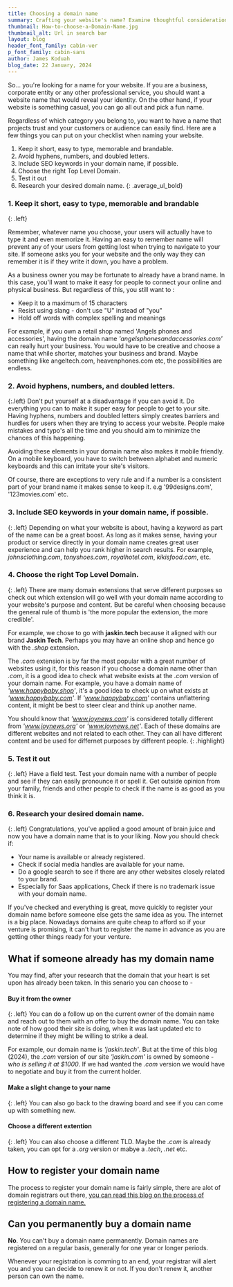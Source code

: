 ```yaml
---
title: Choosing a domain name
summary: Crafting your website's name? Examine thoughtful considerations for your ideal domain. 
thumbnail: How-to-choose-a-Domain-Name.jpg
thumbnail_alt: Url in search bar
layout: blog
header_font_family: cabin-ver
p_font_family: cabin-sans
author: James Koduah
blog_date: 22 January, 2024
---
```


So... you're looking for a name for your website.
If you are a business, corporate entity or any other professional service, you should want a website name that would reveal your identity. On the other hand, if your website is something casual, you can go all out and pick a fun name.

Regardless of which category you belong to, you want to have a name that projects trust and your customers or audience can easily find. Here are a few things you can put on your checklist when naming your website.

1. Keep it short, easy to type, memorable and brandable.
2. Avoid hyphens, numbers, and doubled letters.
3. Include SEO keywords in your domain name, if possible.
4. Choose the right Top Level Domain.
5. Test it out
6. Research your desired domain name.
{: .average_ul_bold}


### 1\. Keep it short, easy to type, memorable and brandable
{: .left}

Remember, whatever name you choose, your users will actually have to type it and even memorize it. Having an easy to remember name will prevent any of your users from getting lost when trying to navigate to your site. If someone asks you for your website and the only way they can remember it is if they write it down, you have a problem. 

As a business owner you may be fortunate to already have a brand name. In this case, you'll want to make it easy for people to connect your online and physical business. But regardless of this, you still want to :

* Keep it to a maximum of 15 characters
* Resist using slang - don't use "U" instead of "you"
* Hold off words with complex spelling and meanings

For example, if you own a retail shop named 'Angels phones and accessories', having the domain name *'angelsphonesandaccessories.com'* can really hurt your business. You would have to be creative and choose a name that while shorter, matches your business and brand. Maybe something like angeltech.com, heavenphones.com etc, the possibilities are endless.


### 2\. Avoid hyphens, numbers, and doubled letters.
{:.left}
Don't put yourself at a disadvantage if you can avoid it. Do everything you can to make it super easy for people to get to your site. Having hyphens, numbers and doubled letters simply creates barriers and hurdles for users when they are trying to access your website. People make mistakes and typo's all the time and you should aim to minimize the chances of this happening.

Avoiding these elements in your domain name also makes it mobile friendly. On a mobile keyboard, you have to switch between alphabet and numeric keyboards and this can irritate your site's visitors.

Of course, there are exceptions to very rule and if a number is a consistent part of your brand name it makes sense to keep it. e.g '99designs.com', '123movies.com' etc.


### 3. Include SEO keywords in your domain name, if possible.
{: .left}
Depending on what your website is about, having a keyword as part of the name can be a great boost. As long as it makes sense, having your product or service directly in your domain name creates great user experience and can help you rank higher in search results.
For example, *johnsclothing.com*, *tonyshoes.com*, *royalhotel.com*, *kikisfood.com*, etc.

### 4. Choose the right Top Level Domain.
{: .left}
There are many domain extensions that serve different purposes so check out which extension will go well with your domain name according to your website's purpose and content. But be careful when choosing because the general rule of thumb is 'the more popular the extension, the more credible'.

For example, we chose to go with **jaskin.tech** because it aligned with our brand **Jaskin Tech**. Perhaps you may have an online shop and hence go with the *.shop* extension.

The *.com* extension is by far the most popular with a great number of websites using it, for this reason if you choose a domain name other than *.com*, it is a good idea to check what website exists at the *.com* version of your domain name. For example, you have a domain name of *'www.happybaby.shop'*, it's a good idea to check up on what exists at *'www.happybaby.com'*. If *'www.happybaby.com'* contains unflattering content, it might be best to steer clear and think up another name.

You should know that *'www.joynews.com'* is considered totally different from *'www.joynews.org'* or *'www.joynews.net'*. Each of these domains are different websites and not related to each other. They can all have different content and be used for differnet purposes by different people.
{: .highlight} 

### 5. Test it out
{: .left}
Have a field test. Test your domain name with a number of people and see if they can easily pronounce it or spell it. Get outside opinion from your family, friends and other people to check if the name is as good as you think it is.

### 6. Research your desired domain name.
{: .left}
Congratulations, you've applied a good amount of brain juice and now you have a domain name that is to your liking. Now you should check if: 

* Your name is available or already registered.
* Check if social media handles are available for your name.
* Do a google search to see if there are any other websites closely related to your brand.
* Especially for Saas applications, Check if there is no trademark issue with your domain name.

If you've checked and everything is great, move quickly to register your domain name before someone else gets the same idea as you. The internet is a big place. Nowadays domains are quite cheap to afford so if your venture is promising, it can't hurt to register the name in advance as you are getting other things ready for your venture.


## What if someone already has my domain name
You may find, after your research that the domain that your heart is set upon has already been taken. In this senario you can choose to - 

#### Buy it from the owner
{: .left}
You can do a follow up on the current owner of the domain name and reach out to them with an offer to buy the domain name. You can take note of how good their site is doing, when it was last updated etc to determine if they might be willing to strike a deal.

For example, our domain name is *'jaskin.tech'*. But at the time of this blog (2024), the *.com* version of our site *'jaskin.com'* is owned by someone - *who is selling it at $1000*. If we had wanted the *.com* version we would have to negotiate and buy it from the current holder.

#### Make a slight change to your name
{: .left}
You can also go back to the drawing board and see if you can come up with something new.

#### Choose a different extention
{: .left}
You can also choose a different TLD. Maybe the *.com* is already taken, you can opt for a *.org* version or mabye a *.tech*, *.net* etc.



## How to register your domain name
The process to register your domain name is fairly simple, there are alot of domain registrars out there, [you can read this blog on the process of registering a domain name.](/)

## Can you permanently buy a domain name
**No**. You can't buy a domain name permanently. Domain names are registered on a regular basis, generally for one year or longer periods.

Whenever your registration is comming to an end, your registrar will alert you and you can decide to renew it or not. If you don't renew it, another person can own the name.